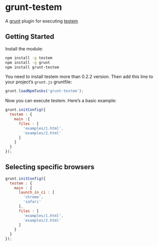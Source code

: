 # grunt-testem

A [grunt](https://github.com/cowboy/grunt) plugin for executing [testem](https://github.com/airportyh/testem)

## Getting Started

Install the module:

```bash
npm install -g testem
npm install -g grunt
npm install grunt-testem
```

You need to install testem more than 0.2.2 version.
Then add this line to your project’s `grunt.js` gruntfile:

```js
grunt.loadNpmTasks('grunt-testem');
```

Now you can execute testem. Here’s a basic example:

```javascript
grunt.initConfig({
  testem : {
    main :{
      files : [
        'examples/1.html',
        'examples/2.html'
      ]
    }
  }
});
```

## Selecting specific browsers
```javascript
grunt.initConfig({
  testem : {
    main : {
      launch_in_ci : [
        'chrome',
        'safari'
      ],
      files : [
        'examples/1.html',
        'examples/2.html'
      ]
    }
  }
});
```
